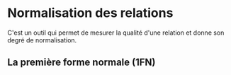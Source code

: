 # Normalisation des relations
C'est un outil qui permet de mesurer la qualité d'une relation et donne son degré de normalisation.

## La première forme normale (1FN)
